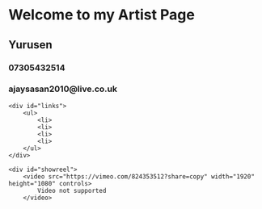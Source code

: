 <!DOCTYPE html>
<html>

<head>
	<title>Yurusen Artist Page</title>
</head>

<body>
	<div id="title">
		<h1>Welcome to my Artist Page</h1>
		<h2>Yurusen</h2>
		<h3>07305432514</h3>
		<h3>ajaysasan2010@live.co.uk</h3>
	</div>

	<div id="links">
		<ul>
			<li>
			<li>
			<li>
			<li>
		</ul>
	</div>

	<div id="showreel">
		<video src="https://vimeo.com/824353512?share=copy" width="1920" height="1080" controls>
			Video not supported
		</video>
</body>

</html>
